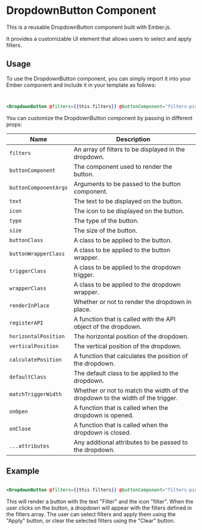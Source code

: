 # DropdownButton Component

This is a reusable DropdownButton component built with Ember.js. 

It provides a customizable UI element that allows users to select and apply filters.

## Usage

To use the DropdownButton component, you can simply import it into your Ember component and include it in your template as follows:

```hbs


<DropdownButton @filters={{this.filters}} @buttonComponent="filters-picker/button" />

```

You can customize the DropdownButton component by passing in different props:


| Name                | Description                                                                    |
|---------------------|--------------------------------------------------------------------------------|
| `filters`             | An array of filters to be displayed in the dropdown.                           |
| `buttonComponent`     | The component used to render the button.                                       |
| `buttonComponentArgs`| Arguments to be passed to the button component.                                |
| `text`                | The text to be displayed on the button.                                        |
| `icon`                | The icon to be displayed on the button.                                        |
| `type`                | The type of the button.                                                        |
| `size`                | The size of the button.                                                        |
| `buttonClass`         | A class to be applied to the button.                                           |
| `buttonWrapperClass`  | A class to be applied to the button wrapper.                                   |
| `triggerClass`        | A class to be applied to the dropdown trigger.                                 |
| `wrapperClass`        | A class to be applied to the dropdown wrapper.                                 |
| `renderInPlace`       | Whether or not to render the dropdown in place.                                |
| `registerAPI`         | A function that is called with the API object of the dropdown.                 |
| `horizontalPosition`  | The horizontal position of the dropdown.                                       |
| `verticalPosition`    | The vertical position of the dropdown.                                         |
| `calculatePosition`   | A function that calculates the position of the dropdown.                       |
| `defaultClass`        | The default class to be applied to the dropdown.                               |
| `matchTriggerWidth`   | Whether or not to match the width of the dropdown to the width of the trigger. |
| `onOpen`             | A function that is called when the dropdown is opened.                         |
| `onClose`             | A function that is called when the dropdown is closed.                         |
| `...attributes`       | Any additional attributes to be passed to the dropdown.                        |

## Example

```hbs

<DropdownButton @filters={{this.filters}} @buttonComponent="filters-picker/button" />


```

This will render a button with the text "Filter" and the icon "filter". When the user clicks on the button, a dropdown will appear with the filters defined in the filters array. The user can select filters and apply them using the "Apply" button, or clear the selected filters using the "Clear" button.
